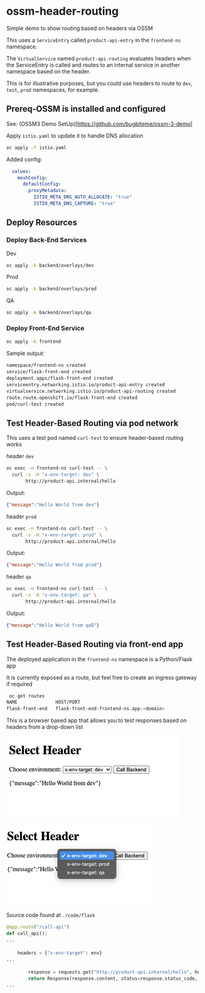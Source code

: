 # ossm-header-routing
Simple demo to show routing based on headers via OSSM

This uses a `ServiceEntry` called `product-api-entry` in the `frontend-ns` namespace. 
  
  
The `VirtualService` named `product-api-routing` evaluates headers when the ServiceEntry is called and routes to an internal service in another namespace based on the header.   

This is for illustrative purposes, but you could use headers to route to `dev`, `test`, `prod` namespaces, for example.


## Prereq-OSSM is installed and configured

See: (OSSM3 Demo SetUp)[https://github.com/bugbiteme/ossm-3-demo]

Apply `istio.yaml` to update it to handle DNS allocation

```bash
oc apply -f istio.yaml
```

Added config:

```yaml
  values:
    meshConfig:
      defaultConfig:
        proxyMetadata:
          ISTIO_META_DNS_AUTO_ALLOCATE: "true"
          ISTIO_META_DNS_CAPTURE: "true"
```

## Deploy Resources

### Deploy Back-End Services

Dev

```bash
oc apply -k backend/overlays/dev
```

Prod

```bash
oc apply -k backend/overlays/prod
```

QA

```bash
oc apply -k backend/overlays/qa
```


### Deploy Front-End Service

```bash
oc apply -k frontend  
```

Sample output:

```bash
namespace/frontend-ns created
service/flask-front-end created
deployment.apps/flask-front-end created
serviceentry.networking.istio.io/product-api-entry created
virtualservice.networking.istio.io/product-api-routing created
route.route.openshift.io/flask-front-end created
pod/curl-test created
```

## Test Header-Based Routing via pod network

This uses a test pod named `curl-test` to ensure header-based routing works

header `dev`

```bash
oc exec -n frontend-ns curl-test -- \
  curl -s -H "x-env-target: dev" \
       http://product-api.internal/hello
```

Output:

```json
{"message":"Hello World from dev"}
```

header `prod`

```bash
oc exec -n frontend-ns curl-test -- \
  curl -s -H "x-env-target: prod" \
       http://product-api.internal/hello
```

Output:

```json
{"message":"Hello World from prod"}
```

header `qa`

```bash
oc exec -n frontend-ns curl-test -- \
  curl -s -H "x-env-target: qa" \
       http://product-api.internal/hello
```

Output:

```json
{"message":"Hello World from qaß"}
```

## Test Header-Based Routing via front-end app

The deployed application in the `frontend-ns` namespace is a Python/Flask app

It is currently exposed as a route, but feel free to create an ingress gateway if required

```bash
 oc get routes                                                                      
NAME              HOST/PORT                                                                     
flask-front-end   flask-front-end-frontend-ns.app.<domain>
```

This is a browser based app that allows you to test responses based on headers from a drop-down list

![alt text](img/image01.png)

![alt text](img/image02.png)

Source code found at `./code/flask`

```python
@app.route("/call-api")
def call_api():
...

    headers = {"x-env-target": env}
...

        response = requests.get("http://product-api.internal/hello", headers=headers) 
        return Response(response.content, status=response.status_code, mimetype="text/plain")
...
```
